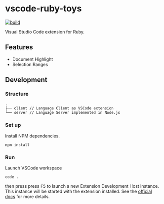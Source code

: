 # vscode-ruby-toys

[![build](https://github.com/r7kamura/vscode-ruby-toys/actions/workflows/build.yml/badge.svg)](https://github.com/r7kamura/vscode-ruby-toys/actions/workflows/build.yml)

Visual Studio Code extension for Ruby.

## Features

- Document Highlight
- Selection Ranges

## Development

### Structure

```
.
├── client // Language Client as VSCode extension
└── server // Language Server implemented in Node.js
```

### Set up

Install NPM dependencies.

```
npm install
```

### Run

Launch VSCode workspace

```
code .
```

then press press <kbd>F5</kbd> to launch a new Extension Development Host instance.
This instance will be started with the extension installed.
See the [official docs](https://code.visualstudio.com/api/language-extensions/language-server-extension-guide) for more details.
